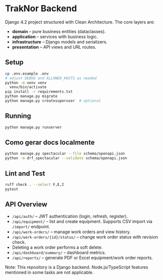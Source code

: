 # TrakNor Backend

Django 4.2 project structured with Clean Architecture. The core layers are:

- **domain** – pure business entities (dataclasses).
- **application** – services with business logic.
- **infrastructure** – Django models and serializers.
- **presentation** – API views and URL routes.

## Setup

```bash
cp .env.example .env
# adjust DEBUG and ALLOWED_HOSTS as needed
python -m venv venv
. venv/bin/activate
pip install -r requirements.txt
python manage.py migrate
python manage.py createsuperuser  # optional
```

## Running

```bash
python manage.py runserver
```

## Como gerar docs localmente

```bash
python manage.py spectacular --file schema/openapi.json
python -m drf_spectacular --validate schema/openapi.json
```

## Lint and Test

```bash
ruff check . --select F,E,I
pytest
```

## API Overview

- `/api/auth/` – JWT authentication (login, refresh, register).
- `/api/equipment/` – list and create equipment. Supports CSV import via `/import/` endpoint.
- `/api/work-orders/` – manage work orders and view history.
- `/api/work-orders/{id}/status/` – change work order status with revision check.
- Deleting a work order performs a soft delete.
- `/api/dashboard/summary/` – dashboard metrics.
- `/api/reports/` – generate PDF or Excel equipment/work order reports.

Note: This repository is a Django backend. Node.js/TypeScript features mentioned in some tasks are not applicable.

